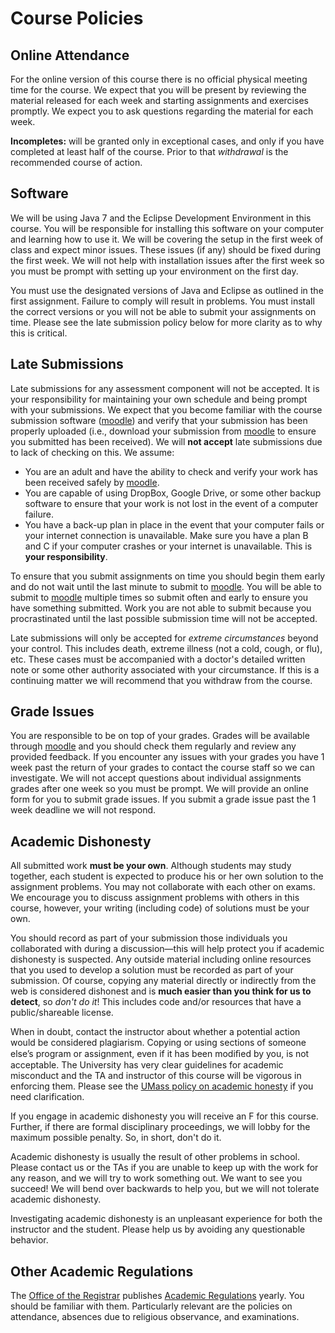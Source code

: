 # Course Policies

## Online Attendance

For the online version of this course there is no official physical
meeting time for the course. We expect that you will be present by
reviewing the material released for each week and starting assignments
and exercises promptly. We expect you to ask questions regarding the
material for each week.

**Incompletes:** will be granted only in exceptional cases, and only
if you have completed at least half of the course. Prior to that
*withdrawal* is the recommended course of action.

## Software

We will be using Java 7 and the Eclipse Development Environment in
this course. You will be responsible for installing this software on
your computer and learning how to use it. We will be covering the
setup in the first week of class and expect minor issues. These issues
(if any) should be fixed during the first week. We will not help with
installation issues after the first week so you must be prompt with
setting up your environment on the first day.

You must use the designated versions of Java and Eclipse as outlined
in the first assignment. Failure to comply will result in
problems. You must install the correct versions or you will not be
able to submit your assignments on time. Please see the late
submission policy below for more clarity as to why this is critical.

## Late Submissions

Late submissions for any assessment component will not be accepted. It
is your responsibility for maintaining your own schedule and being
prompt with your submissions. We expect that you become familiar with
the course submission software ([moodle]) and verify that your
submission has been properly uploaded (i.e., download your submission
from [moodle] to ensure you submitted has been received). We will
**not accept** late submissions due to lack of checking on this. We
assume:

* You are an adult and have the ability to check and verify your work
  has been received safely by [moodle].
* You are capable of using DropBox, Google Drive, or some other backup
  software to ensure that your work is not lost in the event of a
  computer failure.
* You have a back-up plan in place in the event that your computer
  fails or your internet connection is unavailable. Make sure you have
  a plan B and C if your computer crashes or your internet is
  unavailable. This is **your responsibility**.

To ensure that you submit assignments on time you should begin them
early and do not wait until the last minute to submit to [moodle]. You
will be able to submit to [moodle] multiple times so submit often and
early to ensure you have something submitted. Work you are not able to
submit because you procrastinated  until the last possible submission
time will not be accepted.

Late submissions will only be accepted for *extreme circumstances*
beyond your control. This includes death, extreme illness (not a cold,
cough, or flu), etc. These cases must be accompanied with a doctor's
detailed written note or some other authority associated with your
circumstance. If this is a continuing matter we will recommend that
you withdraw from the course.

## Grade Issues

You are responsible to be on top of your grades. Grades will be
available through [moodle] and you should check them regularly and
review any provided feedback. If you encounter any issues with your
grades you have 1 week past the return of your grades to contact the
course staff so we can investigate. We will not accept questions about
individual assignments grades after one week so you must be prompt. We
will provide an online form for you to submit grade issues. If you
submit a grade issue past the 1 week deadline we will not respond.

## Academic Dishonesty

All submitted work **must be your own**. Although students may study
together, each student is expected to produce his or her own solution
to the assignment problems. You may not collaborate with each other on
exams. We encourage you to discuss assignment problems with others in
this course, however, your writing (including code) of solutions must
be your own.

You should record as part of your submission those
individuals you collaborated with during a discussion—this will help
protect you if academic dishonesty is suspected. Any outside material
including online resources that you used to develop a solution must be
recorded as part of your submission. Of course, copying any material
directly or indirectly from the web is considered dishonest and is
**much easier than you think for us to detect**, so *don't do it*!
This includes code and/or resources that have a public/shareable
license.

When in doubt, contact the instructor about whether a potential action
would be considered plagiarism. Copying or using sections of someone
else’s program or assignment, even if it has been modiﬁed by you, is
not acceptable. The University has very clear guidelines for academic
misconduct and the TA and instructor of this course will be vigorous
in enforcing them. Please see the
[UMass policy on academic honesty][conduct] if you need clarification.

If you engage in academic dishonesty you will receive an F for this
course. Further, if there are formal disciplinary proceedings, we will
lobby for the maximum possible penalty. So, in short, don't do it.

Academic dishonesty is usually the result of other problems in
school. Please contact us or the TAs if you are unable to keep up with
the work for any reason, and we will try to work something out. We
want to see you succeed! We will bend over backwards to help you, but
we will not tolerate academic dishonesty.

Investigating academic dishonesty is an unpleasant experience for both
the instructor and the student. Please help us by avoiding any
questionable behavior.

## Other Academic Regulations

The [Office of the Registrar] publishes [Academic Regulations] yearly. You
should be familiar with them. Particularly relevant are the policies
on attendance, absences due to religious observance, and examinations.

[conduct]: http://www.umass.edu/dean_students/uploads/listWidget/25145/Code%20of%20Student%20Conduct%202013-2014.pdf
[Office of the Registrar]: http://www.umass.edu/registrar
[Academic Regulations]: http://www.umass.edu/registrar/sites/default/files/academicregs.pdf
[moodle]: https://moodle.umass.edu
